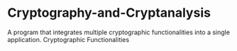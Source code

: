 # Cryptography-and-Cryptanalysis

A program that integrates multiple cryptographic functionalities into a single application.
Cryptographic Functionalities
